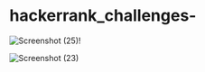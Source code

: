 # hackerrank_challenges-

![Screenshot (25)](https://user-images.githubusercontent.com/65034169/115602949-3ded3400-a2e8-11eb-8551-13f3fa94426d.png)!


![Screenshot (23)](https://user-images.githubusercontent.com/65034169/115603122-712fc300-a2e8-11eb-8479-f528705edf71.png)

